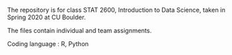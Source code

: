 The repository is for class STAT 2600, Introduction to Data Science, taken in Spring 2020 at CU Boulder.

The files contain individual and team assignments. 

Coding language : R, Python

